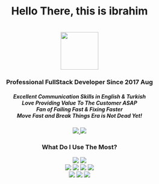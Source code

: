 <h1 align="center">Hello There, this is ibrahim<h1> 

<div id="header" align="center">
  <img src="https://i.giphy.com/media/du3J3cXyzhj75IOgvA/giphy.webp" width="100"/>
</div>

<h3 align="center">Professional FullStack Developer Since 2017 Aug</h3>
<h5 align="center">
Excellent Communication Skills in English & Turkish
<br>
Love Providing Value To The Customer ASAP 
<br> 
Fan of Failing Fast & Fixing Faster
<br> 
Move Fast and Break Things Era is Not Dead Yet!
</h5>
  
<div id="badges" align="center">
  <a href="https://www.linkedin.com/in/ibrahim-ozcan1/">
  <img src="https://img.shields.io/badge/-Linkedin-0077B5.svg?logo=linkedin&style=popout">
  </a>
  <a href="https://twitter.com/thelincoln_i">
  <img src="https://img.shields.io/badge/-Twitter-white.svg?logo=twitter&style=popout">
  </a>
</div>

<h3 align="center">What Do I Use The Most?</h3>

<div id="badges2" align="center">
  <img src="https://img.shields.io/badge/JavaScript-F7DF1E?style=popout&logo=javascript&logoColor=black">
  <img src="https://img.shields.io/badge/-Typescript-white.svg?logo=typescript&style=popout">
</div>
  
<div id="badges3" align="center">
  <img src="https://img.shields.io/badge/-NodeJS-white.svg?logo=node.js&style=popout">
  <img src="https://img.shields.io/badge/-Mongodb-white.svg?logo=mongodb&style=popout">
  <img src="https://img.shields.io/badge/-Postgresql-white.svg?logo=postgresql&style=popout">
  <img src="https://img.shields.io/badge/-Redis-white.svg?logo=redis&style=popout">
</div>
  
<div id="badges4" align="center">
  <img src="https://img.shields.io/badge/-Remix-61DAFB?logo=remix">
  <img src="https://img.shields.io/badge/-React-white.svg?logo=react&style=popout">
  <img src="https://img.shields.io/badge/-Redux-764ABC.svg?logo=redux&style=popout">
</div>
